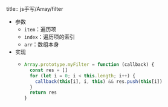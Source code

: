 title:: js手写/Array/filter

- 参数
	- `item`：遍历项
	- `index`：遍历项的索引
	- `arr`：数组本身
- 实现
	- ```js
	  Array.prototype.myFilter = function (callback) {
	    const res = []
	    for (let i = 0; i < this.length; i++) {
	      callback(this[i], i, this) && res.push(this[i])
	    }
	    return res
	  }
	  ```